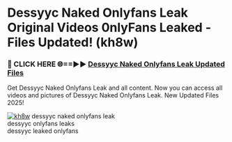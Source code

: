 # Dessyyc Naked Onlyfans Leak Original Videos 0nlyFans Leaked - Files Updated! (kh8w)

<h3>🔴 CLICK HERE 🌐==►► <a href="https://tinyurl.com/x26r9saj" rel="nofollow">Dessyyc Naked Onlyfans Leak Updated Files</a></h3>

Get Dessyyc Naked Onlyfans Leak and all content. Now you can access all videos and pictures of Dessyyc Naked Onlyfans Leak. New Updated Files 2025!

[![kh8w](https://i.imgur.com/LkgZPqh.gif)](https://tinyurl.com/x26r9saj)
dessyyc naked onlyfans leak<br>
dessyyc onlyfans leaks<br>
dessyyc leaked onlyfans